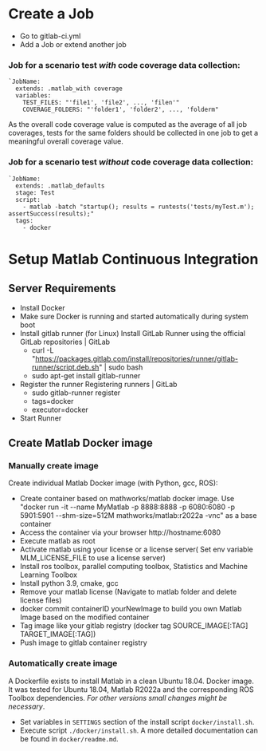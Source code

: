 # Create a Job

- Go to gitlab-ci.yml
- Add a Job or extend another job

### Job for a scenario test *with* code coverage data collection:
```
`JobName:
  extends: .matlab_with coverage
  variables:
    TEST_FILES: "'file1', 'file2', ..., 'filen'"
    COVERAGE_FOLDERS: "'folder1', 'folder2', ..., 'folderm"
```
As the overall code coverage value is computed as the average of all job coverages, tests for the same folders should be collected in one job to get a meaningful overall coverage value.

### Job for a scenario test *without* code coverage data collection:
```
`JobName:
  extends: .matlab_defaults
  stage: Test
  script:
    - matlab -batch "startup(); results = runtests('tests/myTest.m'); assertSuccess(results);"
  tags:
    - docker
```


# Setup Matlab Continuous Integration
## Server Requirements
-	Install Docker
-	Make sure Docker is running and started automatically during system boot
-	Install gitlab runner (for Linux) Install GitLab Runner using the official GitLab repositories | GitLab
	-	curl -L "https://packages.gitlab.com/install/repositories/runner/gitlab-runner/script.deb.sh" | sudo bash
	-	sudo apt-get install gitlab-runner
-	Register the runner Registering runners | GitLab
	-	sudo gitlab-runner register
	-	tags=docker
	-	executor=docker
-	Start Runner


## Create Matlab Docker image
### Manually create image
Create individual Matlab Docker image (with Python, gcc, ROS):
-	Create container based on mathworks/matlab docker image. Use "docker run -it  --name MyMatlab -p 8888:8888 -p 6080:6080 -p 5901:5901 --shm-size=512M mathworks/matlab:r2022a -vnc" as a base container
-	Access the container via your browser http://hostname:6080
-	Execute matlab as root
-	Activate matlab using your license or a license server( Set env variable MLM_LICENSE_FILE to use a license server)
-	Install ros toolbox, parallel computing toolbox, Statistics and Machine Learning Toolbox
-	Install python 3.9,  cmake, gcc
-	Remove your matlab license (Navigate to matlab folder and delete license files)
-	docker commit containerID  yourNewImage to build you own Matlab Image based on the modified container
-	Tag image like your gitlab registry (docker tag SOURCE_IMAGE[:TAG] TARGET_IMAGE[:TAG])
-	Push image to gitlab container registry

### Automatically create image
A Dockerfile exists to install Matlab in a clean Ubuntu 18.04. Docker image. It was tested for Ubuntu 18.04, Matlab R2022a and the corresponding ROS Toolbox dependencies. _For other versions small changes might be necessary_.
- Set variables in ```SETTINGS``` section of the install script ```docker/install.sh```.
- Execute script ```./docker/install.sh```.
A more detailed documentation can be found in ```docker/readme.md```.
